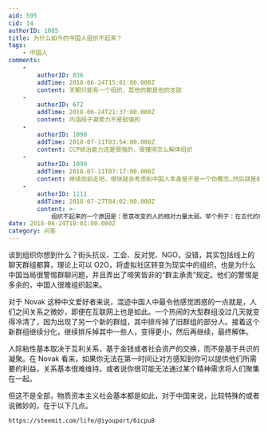 ```yaml
---
aid: 595
cid: 14
authorID: 1085
title: 为什么如今的中国人组织不起来？
tags:
    - 中国人
comments:
    -
        authorID: 836
        addTime: 2018-06-24T15:01:00.000Z
        content: 天朝只能有一个组织，其他的都是他的支部
    -
        authorID: 672
        addTime: 2018-06-24T21:37:00.000Z
        content: 内涵段子凝聚力不是挺强的
    -
        authorID: 1098
        addTime: 2018-07-11T03:54:00.000Z
        content: CCP统治能力还是很强的，很懂得怎么解体组织
    -
        authorID: 1099
        addTime: 2018-07-11T07:17:00.000Z
        content: 继续向前走吧，很快就会考虑到中国人本身是不是一个伪概念…然后就是姨学，233
    -
        authorID: 1111
        addTime: 2018-07-27T04:02:00.000Z
        content: >-
            组织不起来的一个原因是：愿意改变的人的相对力量太弱。举个例子：在古代的时候穷人活不下去造反，那100个穷人的力量是很可怕的，因为整个社会的生产力不高，你100个人造反我就要出100个人去镇压，现在有钱人不会造反，穷人造反，你拿什么造，菜刀？竹竿？100个拿菜刀的穷人，我只需要出动两个带枪的武警，就好了。原子化的社会，造反是不可能的，能够打倒强权的只有另一个强权，比中国更极端的中东，发生动乱的主导力量也从来不是普通人，依然是原来的某一方强权势力。所以指望百姓是不现实的，也是强人所难，现在唯一可行的是让他们内部斗起来，才有可能为中国带来较为宽松的环境，现实也的确如此，每次高层斗争，互联网都松绑了一点。。。
date: 2018-06-24T10:03:00.000Z
category: 问答
---
```


谈到组织你想到什么？街头抗议、工会、反对党、NGO，没错，其实包括线上的聊天群组都算，理论上可以 O2O，将虚拟社区转变为现实中的组织，也是为什么中国当局很警惕群聊问题，并且弄出了啼笑皆非的“群主承责”规定。他们的警惕是多余的，中国人很难组织起来。

对于 Novak 这种中文爱好者来说，混迹中国人中最令他感觉困惑的一点就是，人们之间关系之微妙，即便在互联网上也是如此。一个热闹的大型群组没过几天就变得冷清了，因为出现了另一个新的群组，其中排斥掉了旧群组的部分人。接着这个新群组继续分化，继续排斥掉其中一些人，变得更小，然后再继续，最终解体。

人际粘性基本取决于互利关系，基于金钱或者社会资产的交换，而不是基于共识的凝聚。在 Novak 看来，如果你无法在第一时间让对方感知到你可以提供他们所需要的利益，关系基本很难维持。或者说你很可能无法通过某个精神需求将人们聚集在一起。

但这不是全部，物质资本主义社会基本都是如此，对于中国来说，比较特殊的或者说微妙的，在于以下几点。

    https://steemit.com/life/@iyouport/6icpu8
